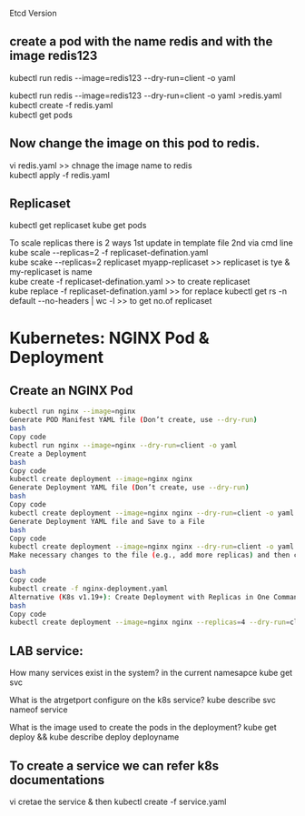 

Etcd Version  

## create a pod with the name redis and with the image redis123  

kubectl run redis --image=redis123 --dry-run=client -o yaml  

kubectl run redis --image=redis123 --dry-run=client -o yaml >redis.yaml  
kubectl create -f redis.yaml  
kubectl get pods  

## Now change the image on this pod to redis.

vi redis.yaml >> chnage the image name to redis  
kubectl apply -f redis.yaml  

## Replicaset 
kubectl get replicaset 
kube get pods 

To scale replicas there is 2 ways 1st update in template file 2nd via cmd line  
kube scale --replicas=2 -f replicaset-defination.yaml  
kube scake --replicas=2 replicaset myapp-replicaset   >> replicaset is tye  & my-replicaset is name  
kube create -f replicaset-defination.yaml    >> to create replicaset  
kube replace -f replicaset-defination.yaml   >> for replace
kubectl get rs -n default --no-headers | wc -l >> to get no.of replicaset  

# Kubernetes: NGINX Pod & Deployment

## Create an NGINX Pod
```bash
kubectl run nginx --image=nginx
Generate POD Manifest YAML file (Don’t create, use --dry-run)
bash
Copy code
kubectl run nginx --image=nginx --dry-run=client -o yaml
Create a Deployment
bash
Copy code
kubectl create deployment --image=nginx nginx
Generate Deployment YAML file (Don’t create, use --dry-run)
bash
Copy code
kubectl create deployment --image=nginx nginx --dry-run=client -o yaml
Generate Deployment YAML file and Save to a File
bash
Copy code
kubectl create deployment --image=nginx nginx --dry-run=client -o yaml > nginx-deployment.yaml
Make necessary changes to the file (e.g., add more replicas) and then create the deployment:

bash
Copy code
kubectl create -f nginx-deployment.yaml
Alternative (K8s v1.19+): Create Deployment with Replicas in One Command
bash
Copy code
kubectl create deployment --image=nginx nginx --replicas=4 --dry-run=client -o yaml > nginx-deployment.yam
```

## LAB service:
How many services exist in the system? in the current namesapce   kube get svc

What is the atrgetport configure on the k8s service?  kube describe svc nameof service

What is the image used to create the pods in the deployment?
kube get deploy && kube describe deploy deployname

## To create a service we can refer k8s documentations

vi cretae the service & then kubectl create -f service.yaml
